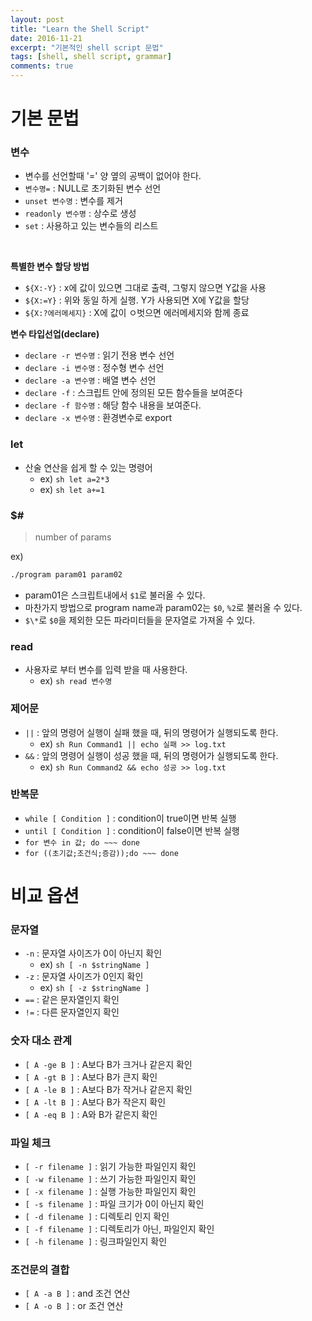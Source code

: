 ```yaml
---
layout: post
title: "Learn the Shell Script"
date: 2016-11-21
excerpt: "기본적인 shell script 문법"
tags: [shell, shell script, grammar]
comments: true
---
```


# 기본 문법

### 변수

 - 변수를 선언할때 '=' 양 옆의 공백이 없어야 한다.
 - `변수명=` : NULL로 초기화된 변수 선언
 - `unset 변수명` : 변수를 제거
 - `readonly 변수명` : 상수로 생성
 - `set` : 사용하고 있는 변수들의 리스트

<br/>

**특별한 변수 할당 방법**

 - `${X:-Y}` : x에 값이 있으면 그대로 출력, 그렇지 않으면 Y값을 사용
 - `${X:=Y}` : 위와 동일 하게 실행. Y가 사용되면 X에 Y값을 할당
 - `${X:?에러메세지}` : X에 값이 ㅇ벗으면 에러메세지와 함께 종료

**변수 타입선업(declare)**

 - `declare -r 변수명` : 읽기 전용 변수 선언
 - `declare -i 변수명` : 정수형 변수 선언
 - `declare -a 변수명` : 배열 변수 선언
 - `declare -f` : 스크립트 안에 정의된 모든 함수들을 보여준다
 - `declare -f 함수명` : 해당 함수 내용을 보여준다.
 - `declare -x 변수명` : 환경변수로 export

### let

 - 산술 연산을 쉽게 할 수 있는 명령어
   - ex) ```sh let a=2*3```
   - ex) ```sh let a+=1```

### $\#

 > number of params

ex)
```sh
./program param01 param02
```

 - param01은 스크립트내에서 `$1`로 불러올 수 있다.
 - 마찬가지 방법으로 program name과 param02는 `$0`, `%2`로 불러올 수 있다.
 - `$\*`로 `$0`을 제외한 모든 파라미터들을 문자열로 가져올 수 있다.

### read

 - 사용자로 부터 변수를 입력 받을 때 사용한다.
   - ex) ```sh read 변수명```

### 제어문

 - `||` : 앞의 명령어 실행이 실패 했을 때, 뒤의 명령어가 실행되도록 한다.
   - ex) ```sh Run Command1 || echo 실패 >> log.txt ```
 - `&&` : 앞의 명령어 실행이 성공 했을 때, 뒤의 명령어가 실행되도록 한다.
   - ex) ```sh Run Command2 && echo 성공 >> log.txt ```

### 반복문

 - `while [ Condition ]` : condition이 true이면 반복 실행
 - `until [ Condition ]` : condition이 false이면 반복 실행
 - `for 변수 in 값; do ~~~ done`
 - `for ((초기값;조건식;증감));do ~~~ done`

# 비교 옵션

### 문자열

 - `-n` : 문자열 사이즈가 0이 아닌지 확인
   - ex) ```sh [ -n $stringName ]```
 - `-z` : 문자열 사이즈가 0인지 확인
   - ex) ```sh [ -z $stringName ]```
 - `==` : 같은 문자열인지 확인
 - `!=` : 다른 문자열인지 확인

### 숫자 대소 관계

- `[ A -ge B ]` : A보다 B가 크거나 같은지 확인
- `[ A -gt B ]` : A보다 B가 큰지 확인
- `[ A -le B ]` : A보다 B가 작거나 같은지 확인
- `[ A -lt B ]` : A보다 B가 작은지 확인
- `[ A -eq B ]` : A와 B가 같은지 확인

### 파일 체크

 - `[ -r filename ]` : 읽기 가능한 파일인지 확인
 - `[ -w filename ]` : 쓰기 가능한 파일인지 확인
 - `[ -x filename ]` : 실행 가능한 파일인지 확인
 - `[ -s filename ]` : 파일 크기가 0이 아닌지 확인
 - `[ -d filename ]` : 디렉토리 인지 확인
 - `[ -f filename ]` : 디렉토리가 아닌, 파일인지 확인
 - `[ -h filename ]` : 링크파일인지 확인

### 조건문의 결합

 - `[ A -a B ]` : and 조건 연산
 - `[ A -o B ]` : or 조건 연산
